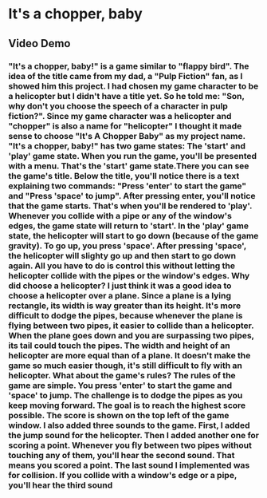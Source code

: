 # It's a chopper, baby

## Video Demo

### "It's a chopper, baby!" is a game similar to "flappy bird". The idea of the title came from my dad, a "Pulp Fiction" fan, as I showed him this project. I had chosen my game character to be a helicopter but I didn't have a title yet. So he told me: "Son, why don't you choose the speech of a character in pulp fiction?". Since my game character was a helicopter and "chopper" is also a name for "helicopter" I thought it made sense to choose "It's A Chopper Baby" as my project name. "It's a chopper, baby!" has two game states: The 'start' and 'play' game state. When you run the game, you'll be presented with a menu. That's the 'start' game state.There you can see the game's title. Below the title, you'll notice there is a text explaining two commands: "Press 'enter' to start the game" and "Press 'space' to jump". After pressing enter, you'll notice that the game starts. That's when you'll be rendered to 'play'. Whenever you collide with a pipe or any of the window's edges, the game state will return to 'start'. In the 'play' game state, the helicopter will start to go down (because of the game gravity). To go up, you press 'space'. After pressing 'space', the helicopter will slighty go up and then start to go down again. All you have to do is control this without letting the helicopter collide with the pipes or the window's edges. Why did choose a helicopter? I just think it was a good idea to choose a helicopter over a plane. Since a plane is a lying rectangle, its width is way greater than its height. It's more difficult to dodge the pipes, because whenever the plane is flying between two pipes, it easier to collide than a helicopter. When the plane goes down and you are surpassing two pipes, its tail could touch the pipes. The width and height of an helicopter are more equal than of a plane. It doesn't make the game so much easier though, it's still difficult to fly with an helicopter. What about the game's rules? The rules of the game are simple. You press 'enter' to start the game and 'space' to jump. The challenge is to dodge the pipes as you keep moving forward. The goal is to reach the highest score possible. The score is shown on the top left of the game window. I also added three sounds to the game. First, I added the jump sound for the helicopter. Then I added another one for scoring a point. Whenever you fly between two pipes without touching any of them, you'll hear the second sound. That means you scored a point. The last sound I implemented was for collision. If you collide with a window's edge or a pipe, you'll hear the third sound
